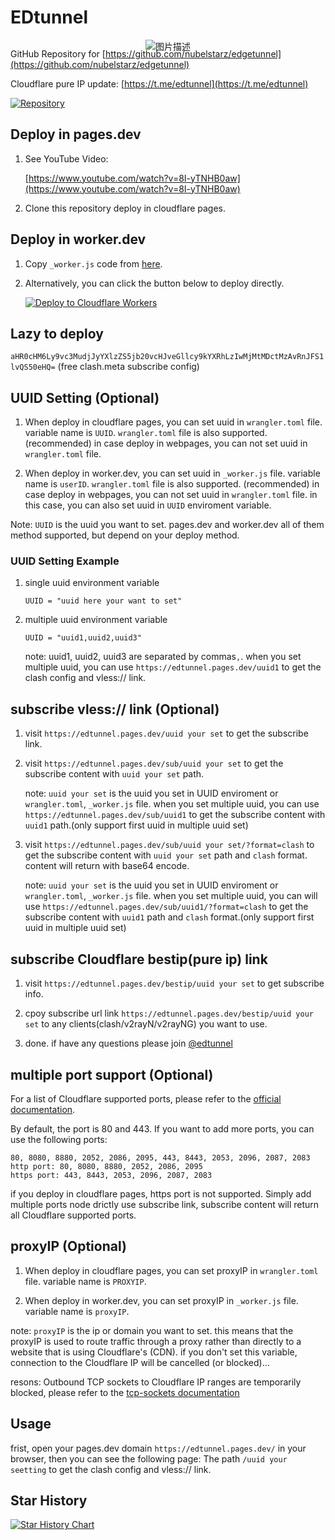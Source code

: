 # EDtunnel

<p align="center">
  <img src="https://cloudflare-ipfs.com/ipfs/bafybeigd6i5aavwpr6wvnwuyayklq3omonggta4x2q7kpmgafj357nkcky" alt="图片描述" style="margin-bottom: -50px;">
</p>

GitHub Repository for [https://github.com/nubelstarz/edgetunnel](https://github.com/nubelstarz/edgetunnel)

Cloudflare pure IP update: [https://t.me/edtunnel](https://t.me/edtunnel)

[![Repository](https://img.shields.io/badge/View%20on-GitHub-blue.svg)](https://github.com/zizifn/edgetunnel)

## Deploy in pages.dev

1. See YouTube Video:

   [https://www.youtube.com/watch?v=8I-yTNHB0aw](https://www.youtube.com/watch?v=8I-yTNHB0aw)

2. Clone this repository deploy in cloudflare pages.

## Deploy in worker.dev

1. Copy `_worker.js` code from [here](https://github.com/3Kmfi6HP/EDtunnel/blob/main/_worker.js).

2. Alternatively, you can click the button below to deploy directly.

   [![Deploy to Cloudflare Workers](https://deploy.workers.cloudflare.com/button)](https://deploy.workers.cloudflare.com/?url=https://github.com/3Kmfi6HP/EDtunnel)

## Lazy to deploy

`aHR0cHM6Ly9vc3MudjJyYXlzZS5jb20vcHJveGllcy9kYXRhLzIwMjMtMDctMzAvRnJFS1lvQS50eHQ=` (free clash.meta subscribe config)

## UUID Setting (Optional)

1. When deploy in cloudflare pages, you can set uuid in `wrangler.toml` file. variable name is `UUID`. `wrangler.toml` file is also supported. (recommended) in case deploy in webpages, you can not set uuid in `wrangler.toml` file.

2. When deploy in worker.dev, you can set uuid in `_worker.js` file. variable name is `userID`. `wrangler.toml` file is also supported. (recommended) in case deploy in webpages, you can not set uuid in `wrangler.toml` file. in this case, you can also set uuid in `UUID` enviroment variable.

Note: `UUID` is the uuid you want to set. pages.dev and worker.dev all of them method supported, but depend on your deploy method.

### UUID Setting Example

1. single uuid environment variable

   ```.environment
   UUID = "uuid here your want to set"
   ```

2. multiple uuid environment variable

   ```.environment
   UUID = "uuid1,uuid2,uuid3"
   ```

   note: uuid1, uuid2, uuid3 are separated by commas`,`.
   when you set multiple uuid, you can use `https://edtunnel.pages.dev/uuid1` to get the clash config and vless:// link.

## subscribe vless:// link (Optional)

1. visit `https://edtunnel.pages.dev/uuid your set` to get the subscribe link.

2. visit `https://edtunnel.pages.dev/sub/uuid your set` to get the subscribe content with `uuid your set` path.

   note: `uuid your set` is the uuid you set in UUID enviroment or `wrangler.toml`, `_worker.js` file.
   when you set multiple uuid, you can use `https://edtunnel.pages.dev/sub/uuid1` to get the subscribe content with `uuid1` path.(only support first uuid in multiple uuid set)

3. visit `https://edtunnel.pages.dev/sub/uuid your set/?format=clash` to get the subscribe content with `uuid your set` path and `clash` format. content will return with base64 encode.

   note: `uuid your set` is the uuid you set in UUID enviroment or `wrangler.toml`, `_worker.js` file.
   when you set multiple uuid, you can will use `https://edtunnel.pages.dev/sub/uuid1/?format=clash` to get the subscribe content with `uuid1` path and `clash` format.(only support first uuid in multiple uuid set)

## subscribe Cloudflare bestip(pure ip) link

1. visit `https://edtunnel.pages.dev/bestip/uuid your set` to get subscribe info.

2. cpoy subscribe url link `https://edtunnel.pages.dev/bestip/uuid your set` to any clients(clash/v2rayN/v2rayNG) you want to use.

3. done. if have any questions please join [@edtunnel](https://t.me/edtunnel)

## multiple port support (Optional)

   <!-- let portArray_http = [80, 8080, 8880, 2052, 2086, 2095];
	let portArray_https = [443, 8443, 2053, 2096, 2087, 2083]; -->

For a list of Cloudflare supported ports, please refer to the [official documentation](https://developers.cloudflare.com/cloudflare-one/connections/connect-apps/ports).

By default, the port is 80 and 443. If you want to add more ports, you can use the following ports:

```text
80, 8080, 8880, 2052, 2086, 2095, 443, 8443, 2053, 2096, 2087, 2083
http port: 80, 8080, 8880, 2052, 2086, 2095
https port: 443, 8443, 2053, 2096, 2087, 2083
```

if you deploy in cloudflare pages, https port is not supported. Simply add multiple ports node drictly use subscribe link, subscribe content will return all Cloudflare supported ports.

## proxyIP (Optional)

1. When deploy in cloudflare pages, you can set proxyIP in `wrangler.toml` file. variable name is `PROXYIP`.

2. When deploy in worker.dev, you can set proxyIP in `_worker.js` file. variable name is `proxyIP`.

note: `proxyIP` is the ip or domain you want to set. this means that the proxyIP is used to route traffic through a proxy rather than directly to a website that is using Cloudflare's (CDN). if you don't set this variable, connection to the Cloudflare IP will be cancelled (or blocked)...

resons: Outbound TCP sockets to Cloudflare IP ranges are temporarily blocked, please refer to the [tcp-sockets documentation](https://developers.cloudflare.com/workers/runtime-apis/tcp-sockets/#considerations)

## Usage

frist, open your pages.dev domain `https://edtunnel.pages.dev/` in your browser, then you can see the following page:
The path `/uuid your seetting` to get the clash config and vless:// link.

## Star History

<a href="https://star-history.com/#3Kmfi6HP/EDtunnel&Date">
  <picture>
    <source media="(prefers-color-scheme: dark)" srcset="https://api.star-history.com/svg?repos=3Kmfi6HP/EDtunnel&type=Date&theme=dark" />
    <source media="(prefers-color-scheme: light)" srcset="https://api.star-history.com/svg?repos=3Kmfi6HP/EDtunnel&type=Date" />
    <img alt="Star History Chart" src="https://api.star-history.com/svg?repos=3Kmfi6HP/EDtunnel&type=Date" />
  </picture>
</a>
